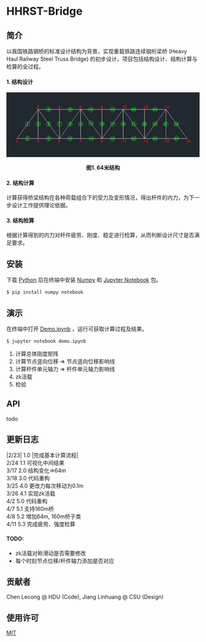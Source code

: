 # HHRST-Bridge 

## 简介
以我国铁路钢桥的标准设计结构为背景，实现重载铁路连续钢桁梁桥 (Heavy Haul Railway Steel Truss Bridge) 的初步设计，项目包括结构设计、结构计算与检算的全过程。
#### 1. 结构设计
<div align=center>
<img src=64m_small.jpg></img>
<p><b>图1. 64米结构</b></p>
</div>


#### 2. 结构计算  
计算获得桥梁结构在各种荷载组合下的受力及变形情况，得出杆件的内力，为下一步设计工作提供理论依据。
#### 3. 结构检算 
根据计算得到的内力对杆件疲劳、刚度、稳定进行检算，从而判断设计尺寸是否满足要求。  



## 安装
下载 [Python](https://www.python.org/) 后在终端中安装 [Numpy](https://www.numpy.org.cn/) 和 [Jupyter Notebook](https://jupyter.org/) 包。  
```sh 
$ pip install numpy notebook
```



## 演示
在终端中打开 [Demo.ipynb](Demo-v5.3.ipynb) ，运行可获取计算过程及结果。
```sh 
$ jupyter notebook demo.ipynb
```

1. 计算总体刚度矩阵
2. 计算节点竖向位移 => 节点竖向位移影响线
3. 计算杆件单元轴力 => 杆件单元轴力影响线
4. zk活载
5. 检验
  



## API

todo



## 更新日志

|2/23| 1.0 |完成基本计算流程|  
2/24 1.1 可视化中间结果  
3/17 2.0 结构变化=>64m  
3/18 3.0 代码重构  
3/25 4.0 更改力每次移动为0.1m  
3/26 4.1 实现zk活载  
4/2  5.0 代码重构  
4/7  5.1 支持160m桥  
4/8  5.2 增加64m, 160m桥子类  
4/11 5.3 完成疲劳、强度检算  

#### TODO:

- zk活载对称滑动是否需要修改
- 每个时刻节点位移/杆件轴力添加是否对应




## 贡献者

Chen Lecong @ HDU (Code), Jiang Linhuang @ CSU (Design)



## 使用许可

[MIT](LICENSE)
